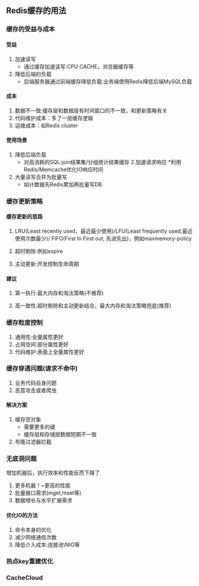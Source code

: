 ## Redis缓存的用法

### 缓存的受益与成本
#### 受益
1. 加速读写
    * 通过缓存加速读写:CPU CACHE，浏览器缓存等
2. 降低后端的负载
    * 后端服务器通过前端缓存降低负载:业务端使用Redis降低后端MySQL负载

#### 成本
1. 数据不一致:缓存层和数据层有时间窗口的不一致，和更新策略有关
2. 代码维护成本：多了一层缓存逻辑
3. 运维成本：如Redis cluster

#### 使用场景
1. 降低后端负载
    * 对高消耗的SQL:join结果集/分组统计结果缓存
2.加速请求响应
    *利用Redis/Memcache优化IO响应时间
3. 大量读写合并为批量写
    * 如计数器先Redis累加再批量写DB
### 缓存更新策略
#### 缓存更新的思路
1. LRU(Least recently used，最近最少使用)/LFU(Least frequently used,最近使用次数最少)/
FIFO(First In First out, 先进先出)，例如maxmemory-policy    

2. 超时剔除:例如expire

3. 主动更新:开发控制生命周期

#### 建议
1. 第一执行:最大内存和淘汰策略(不推荐)

2. 高一致性:超时剔除和主动更新结合，最大内存和淘汰策略兜底(推荐)

### 缓存粒度控制
1. 通用性:全量属性更好
2. 占用空间:部分属性更好
3. 代码维护:表面上全量属性更好

### 缓存穿透问题(请求不命中)
1. 业务代码自身问题
2. 恶意攻击或者爬虫

#### 解决方案
1. 缓存空对象
    * 需要更多的键
    * 缓存层和存储层数据短期不一致
2. 布隆过滤器拦截
    
### 无底洞问题
增加机器后，执行效率和性能反而下降了
1. 更多机器！=更高的性能
2. 批量接口需求(mget,mset等)
3. 数据增长与水平扩展需求
#### 优化IO的方法
1. 命令本身的优化
2. 减少网络通信次数
3. 降低介入成本:连接池\NIO等

### 热点key重建优化


### CacheCloud 